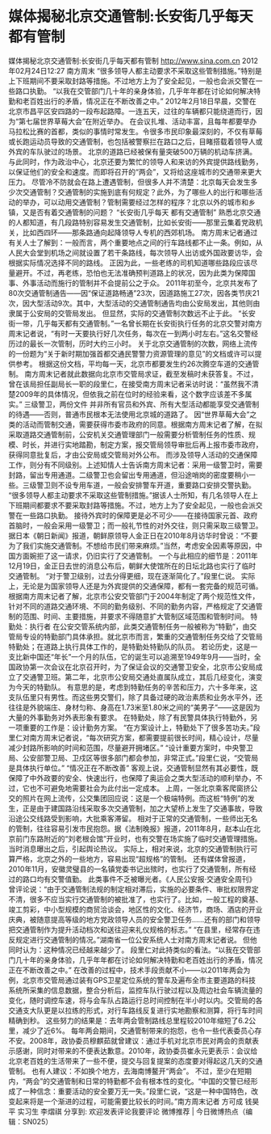 # 媒体揭秘北京交通管制:长安街几乎每天都有管制

媒体揭秘北京交通管制:长安街几乎每天都有管制
http://www.sina.com.cn  2012年02月24日12:27  南方周末
“很多领导人都主动要求不采取这些管制措施。”特别是上下班期间不要采取封路等措施。不过地方上为了安全起见，一般也会派交警在一些路口执勤。
“以我在交管部门几十年的亲身体验，几乎年年都在讨论如何解决特勤和老百姓出行的矛盾，情况正在不断改善之中。”
2012年2月18日早晨，交警在北京市昌平区安四路的一段布起路障。一连五天，过往的车辆都只能绕道而行，因为“第七届世界草莓大会”在附近举办。
在会议扎堆、活动丰富，且每年都要举办马拉松比赛的首都，类似的事情时常发生。令很多市民印象最深刻的，不仅有草莓或长跑运动员导致的交通管制，也包括被警察拦在路口之后，目睹搭载着领导人或外宾的车队驶过的场景。
北京的道路已经被保有量突破500万辆的机动车挤满。与此同时，作为政治中心，北京还要为繁忙的领导人和来访的外宾提供路线勤务，以保证他们的安全和速度。而即将召开的“两会”，又将给这座城市的交通带来更大压力。
尽管冷不防就会在路上遭遇管制，但很多人并不清楚：北京每天会发生多少次交通管制？交通管制的实施到底有何规定？此外，为了哪些人的出行和哪些活动的举办，可以动用交通管制？管制需要经过怎样的程序？北京以外的城市和乡镇，又是否有着交通管制的问题？
“长安街几乎每天 都有交通管制”
熟悉北京交通的人都知道，有几段路特别容易发生交通管制，比如长安街——那里云集着党政机关，比如西四环——那条路通向起降领导人专机的西郊机场。
南方周末记者通过有关人士了解到：一般而言，两个重要地点之间的行车路线都不止一条。例如，从人民大会堂到机场之间就设置了若干条路线，每次领导人出访或外国政要访华，会根据实际情况选择不同的路线。
正因为此，一些老练的司机知道哪些路段应该尽量避开。不过，再老练，恐怕也无法准确预判道路上的状况，因为此类为保障国事、外事活动而施行的管制并不会提前公之于众。
2011年初至今，北京共发布了80次交通管制通告——因“保证道路畅通”23次，因道路施工27次，因各类节庆21次，因大型活动9次。其中，大型活动的交通管制通告均由公安局发出，其他则由隶属于公安局的交管局发出。
但显然，实际的交通管制次数远不止于此。
“长安街一带，几乎每天都有交通管制。”一名曾长期在长安街执行任务的北京交警对南方周末记者说，“有时一天要执行好几次任务，每次在一到两小时左右。”这名交警经历过的最长一次管制，历时大约三小时。
关于北京交通管制的次数，网络上流传的一份题为“关于新时期加强首都交通民警警力资源管理的意见”的文档或许可以提供参考。
根据这份文档，平均每一天，北京市都要发生约26次腾空车道的交通管制。
南方周末记者就此数据向北京市交管局求证，截至发稿时未获答复。不过，曾在该局担任副局长一职的段里仁，在接受南方周末记者采访时说：“虽然我不清楚2009年的具体情况，但依我之前在位时的经验来看，这个数字应该差不多属实。”
三级警卫，两份文件
并非所有官员和外宾、所有大型活动都能享受交通管制的待遇——否则，普通市民根本无法使用北京城的道路了。
因“世界草莓大会”之类的活动而管制交通，需要获得市委市政府的同意。根据南方周末记者了解，在拟采取道路交通管制前，公安机关交通管理部门一般需要分析管制任务的性质、规模、时长，并进行实地踏勘，制定方案，报交管局领导审批后再上报市委市政府，获得同意批复后，才由公安局或交管局对外公布。
而涉及领导人活动的交通保障工作，则分有不同级别。上述知情人士告诉南方周末记者：采用一级警卫时，需要封路，留出专用通道。二级警卫也会留出专用通道，但沿途哨岗的密度要稍小一些。三级警卫则不设专用车道，一般会安排警车开道，重要路口安排交警执勤。
“很多领导人都主动要求不采取这些管制措施。”据该人士所知，有几名领导人在上下班期间都要求不要采取封路等措施。不过，地方上为了安全起见，一般也会派交警在一些路口执勤。
接待外宾时的保障更是必不可少——在接待国家元首、政府首脑时，一般会采用一级警卫；而一般礼节性的对外交往，则只需采取三级警卫。
据日本《朝日新闻》报道，朝鲜原领导人金正日在2010年8月访华时曾说：“不要为了我们实施交通管制。不想给市民们带来麻烦。”当然，考虑安全因素等原因，中国方面婉拒了这一请求，仍旧实行了交通管制。
一个与此相应的细节是：2011年12月19日，金正日去世的消息公布后，朝鲜大使馆所在的日坛北路也实行了临时交通管制。
“对于警卫级别，过去分得更细，现在逐渐简化了。”段里仁说。
实际上，无论是为国家领导人还是为外宾提供的交通保障，都有一套完备的规范可循。根据南方周末记者了解，北京市公安交管部门于2004年制定了两个规范性文件，针对不同的道路交通环境、不同的勤务级别、不同的勤务内容，严格规定了交通管制的范围、时间、主要措施，并要求不得随意扩大管制区域范围和管制时间。
特勤处：执行者
在公安交管系统内部，此类交通管制任务一般被称为“特勤”，由交管局专设的特勤部门具体承担。就北京市而言，繁重的交通管制任务交给了交管局特勤处；在道路上执行具体工作的，是特勤处特勤队的队员。
若论历史，这是一支比新中国还“年长”一个月的队伍，它的诞生可以追溯至1949年9月——当时，全国政协第一次会议在北京召开时，为了保证会议的交通警卫安全，北京市公安局成立了交通警卫班。第二年，北京市公安局交通处直属队成立，其后几经变化，演变为今天的特勤队。
有意思的是，考虑到特勤任务的辛苦和压力，六十多年来，这支队伍里只有男性。而这些男交警们，除了具备过硬的政治素质和业务水平外，还往往是外貌端庄、身材匀称、身高在1.73米至1.80米之间的“美男子”——这是因为大量的外事勤务对外表形象有要求。
在特勤处，除了有民警具体执行特勤外，另一项重要的工作是：设计勤务方案。
“在方案设计上，特勤处下了很多苦功夫。”段里仁对南方周末记者说，“每次研究方案，都需要提前很长时间，精心设计，尽量减少封路所影响的时间和范围，尽量避开拥堵区。”
“设计重要方案时，中央警卫局、公安部警卫局、卫戍区等很多部门都会参加，非常正式。”段里仁说，“交管局是具体执行单位。”
“情况正在不断改善”
客观上说，交通管制显然有其必要性，既保障了中外政要的安全、快速出行，也保障了奥运会之类大型活动的顺利举办，不过，它也不可避免地需要社会为此付出一定成本。
上周，一张北京乘客爬窗挤公交的照片在网上流传，公交集团回应说：这是一个极端特例。而这桩“特例”的发生，正是由于建国路沿线采取多次交通管制，加之大望桥上发生了交通事故，导致沿途公交线路受到影响，大批乘客滞留。
相对于正常的交通管制，一些师出无名的管制，往往容易引发市民抱怨。据《法制晚报》报道，2011年8月，赵本山在北京前门东路附近的“刘老根会馆”开业时，也有交警在场实施了临时交通管理措施。当时消息曝出之后，引起舆论热议。
实际上，相对来说，北京的交通管制执行可算严格，北京之外的一些地方，容易出现“超规格”的管制。
还有媒体曾报道，2010年11月，安徽灵璧县的一名镇党委书记出殡时，也实行了交通管制，所有经过的路口均有交警值勤。
此类事件不乏被曝光者。《人民公安报·交通安全周刊》曾评论说：“由于交通管制法规的制定相对滞后，实施的必要条件、审批权限界定不清，很多不应当实行交通管制的被批准了，也实行了。比如，一般工程的奠基、竣工剪彩，中小型规模的商贸洽谈会，地区性的文化、经济节，商场、酒店的开业庆典，被随意提高等级的地方党政领导人员的安全警卫任务……还有的部门和领导把交通管制作为提升活动档次和送往迎来礼仪规格的标志。”
“在县里，经常存在违反规定进行交通管制的情况。”湖南省一位公安系统人士对南方周末记者说。
但他同时认为：这种情况已经越来越少了。
段里仁对此持类似的看法。“以我在交管部门几十年的亲身体验，几乎年年都在讨论如何解决特勤和老百姓出行的矛盾，情况正在不断改善之中。”
在改善的过程中，技术手段贡献不小——以2011年两会为例，北京市交管局通过装有GPS卫星定位系统的警车及遍布全市主要道路的科技系统所采集的信息数据，整合分析后，监控车队行驶过程以及周边社会车辆流量的变化，随时调控车速，将与会车队占路运行总时间控制在半小时以内。交管局的各交通支大队更是以拉练的形式，对行车路线反复进行实地勘察和测算，将行车时间精确到秒。
这些努力的结果是：去年两会管制路线总里程较2010年缩短了6.2公里，减少了近6%。
每年两会期间，交通管制带来的抱怨，也令一些代表委员心存不安。2008年，政协委员穆麒茹就曾建议：通过手机对北京市民对两会的贡献表示感谢，同时对带来的不便表达歉意。2010年，政协委员崔永元更表示：会议给北京老百姓的生活带来了一些不便，提交与回复提案的态度要对得起这几天的交通管制。
也有人建议：不如换个地方，去海南博鳌开“两会”。
不过，至少在短期内，“两会”的交通管制和日常的特勤都不会有根本性的变化。“中国的交警已经形成了一种信念：重要活动的安全要万无一失。”段里仁说，“这是一种中国特色，改变起来将是一个渐进的过程，可能需要比较长的时间。”南方周末记者 方可成 钱昊平 实习生 李熠祺
分享到: 欢迎发表评论我要评论
微博推荐 | 今日微博热点（编辑：SN025）

